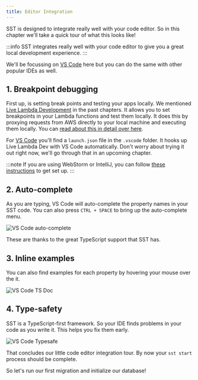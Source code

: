 ```yaml
---
title: Editor Integration
---
```


SST is designed to integrate really well with your code editor. So in this chapter we'll take a quick tour of what this looks like!

:::info
SST integrates really well with your code editor to give you a great local development experience.
:::

We'll be focussing on [VS Code](https://code.visualstudio.com) here but you can do the same with other popular IDEs as well.


## 1. Breakpoint debugging

First up, is setting break points and testing your apps locally. We mentioned [Live Lambda Development](../live-lambda-development.md) in the past chapters. It allows you to set breakpoints in your Lambda functions and test them locally. It does this by proxying requests from AWS directly to your local machine and executing them locally. You can [read about this in detail over here](../live-lambda-development.md).

For [VS Code](https://code.visualstudio.com) you'll find a `launch.json` file in the `.vscode` folder. It hooks up Live Lambda Dev with VS Code automatically. Don't worry about trying it out right now, we'll go through that in an upcoming chapter.

:::note
If you are using WebStorm or IntelliJ, you can follow [these instructions](../live-lambda-development.md#debugging-with-webstorm) to get set up.
:::

## 2. Auto-complete

As you are typing, VS Code will auto-complete the property names in your SST code. You can also press `CTRL + SPACE` to bring up the auto-complete menu.

![VS Code auto-complete](/img/editor-setup/vs-code-auto-complete.png)

These are thanks to the great TypeScript support that SST has.

## 3. Inline examples

You can also find examples for each property by hovering your mouse over the it.

![VS Code TS Doc](/img/editor-setup/vs-code-tsdoc.png)

## 4. Type-safety

SST is a TypeScript-first framework. So your IDE finds problems in your code as you write it. This helps you fix them early.

![VS Code Typesafe](/img/editor-setup/vs-code-typesafe.png)

That concludes our little code editor integration tour. By now your `sst start` process should be complete.

So let's run our first migration and initialize our database!
